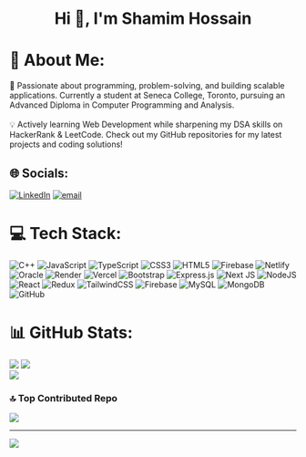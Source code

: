 <h1 align="center">Hi 👋, I'm Shamim Hossain</h1>

# 💫 About Me:
🚀 Passionate about programming, problem-solving, and building scalable applications. Currently a student at Seneca College, Toronto, pursuing an Advanced Diploma in Computer Programming and Analysis.<br><br>💡 Actively learning Web Development while sharpening my DSA skills on HackerRank & LeetCode. Check out my GitHub repositories for my latest projects and coding solutions!


## 🌐 Socials:
[![LinkedIn](https://img.shields.io/badge/LinkedIn-%230077B5.svg?logo=linkedin&logoColor=white)](https://linkedin.com/in/shamim-hossain-srabon-4154892a8) [![email](https://img.shields.io/badge/Email-D14836?logo=gmail&logoColor=white)](mailto:shamimweb78@gmail.com) 

# 💻 Tech Stack:
![C++](https://img.shields.io/badge/c++-%2300599C.svg?style=for-the-badge&logo=c%2B%2B&logoColor=white) ![JavaScript](https://img.shields.io/badge/javascript-%23323330.svg?style=for-the-badge&logo=javascript&logoColor=%23F7DF1E) ![TypeScript](https://img.shields.io/badge/typescript-%23007ACC.svg?style=for-the-badge&logo=typescript&logoColor=white) ![CSS3](https://img.shields.io/badge/css3-%231572B6.svg?style=for-the-badge&logo=css3&logoColor=white) ![HTML5](https://img.shields.io/badge/html5-%23E34F26.svg?style=for-the-badge&logo=html5&logoColor=white) ![Firebase](https://img.shields.io/badge/firebase-%23039BE5.svg?style=for-the-badge&logo=firebase) ![Netlify](https://img.shields.io/badge/netlify-%23000000.svg?style=for-the-badge&logo=netlify&logoColor=#00C7B7) ![Oracle](https://img.shields.io/badge/Oracle-F80000?style=for-the-badge&logo=oracle&logoColor=white) ![Render](https://img.shields.io/badge/Render-%46E3B7.svg?style=for-the-badge&logo=render&logoColor=white) ![Vercel](https://img.shields.io/badge/vercel-%23000000.svg?style=for-the-badge&logo=vercel&logoColor=white) ![Bootstrap](https://img.shields.io/badge/bootstrap-%238511FA.svg?style=for-the-badge&logo=bootstrap&logoColor=white) ![Express.js](https://img.shields.io/badge/express.js-%23404d59.svg?style=for-the-badge&logo=express&logoColor=%2361DAFB) ![Next JS](https://img.shields.io/badge/Next-black?style=for-the-badge&logo=next.js&logoColor=white) ![NodeJS](https://img.shields.io/badge/node.js-6DA55F?style=for-the-badge&logo=node.js&logoColor=white) ![React](https://img.shields.io/badge/react-%2320232a.svg?style=for-the-badge&logo=react&logoColor=%2361DAFB) ![Redux](https://img.shields.io/badge/redux-%23593d88.svg?style=for-the-badge&logo=redux&logoColor=white) ![TailwindCSS](https://img.shields.io/badge/tailwindcss-%2338B2AC.svg?style=for-the-badge&logo=tailwind-css&logoColor=white) ![Firebase](https://img.shields.io/badge/firebase-a08021?style=for-the-badge&logo=firebase&logoColor=ffcd34) ![MySQL](https://img.shields.io/badge/mysql-4479A1.svg?style=for-the-badge&logo=mysql&logoColor=white) ![MongoDB](https://img.shields.io/badge/MongoDB-%234ea94b.svg?style=for-the-badge&logo=mongodb&logoColor=white) ![GitHub](https://img.shields.io/badge/github-%23121011.svg?style=for-the-badge&logo=github&logoColor=white)
# 📊 GitHub Stats:
![](https://github-readme-stats.vercel.app/api?username=ShamimHossain1&theme=radical&hide_border=false&include_all_commits=true&count_private=true)
![](https://github-readme-stats.vercel.app/api/top-langs/?username=ShamimHossain1&theme=radical&hide_border=false&include_all_commits=true&count_private=true&layout=compact)<br/>
![](https://nirzak-streak-stats.vercel.app/?user=ShamimHossain1&theme=radical&hide_border=false)

### 🔝 Top Contributed Repo
![](https://github-contributor-stats.vercel.app/api?username=ShamimHossain1&limit=5&theme=radical&combine_all_yearly_contributions=true)

---
[![](https://visitcount.itsvg.in/api?id=ShamimHossain1&icon=0&color=0)](https://visitcount.itsvg.in)

<!-- Proudly created with GPRM ( https://gprm.itsvg.in ) -->
